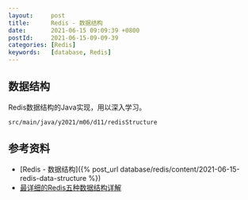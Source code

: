 ```yaml
---
layout:     post
title:      Redis - 数据结构
date:       2021-06-15 09:09:39 +0800
postId:     2021-06-15-09-09-39
categories: [Redis]
keywords:   [database, Redis]
---
```


## 数据结构
Redis数据结构的Java实现，用以深入学习。

```
src/main/java/y2021/m06/d11/redisStructure
```

## 参考资料
* [Redis - 数据结构]({% post_url database/redis/content/2021-06-15-redis-data-structure %})
* [最详细的Redis五种数据结构详解](https://zhuanlan.zhihu.com/p/148562122)
